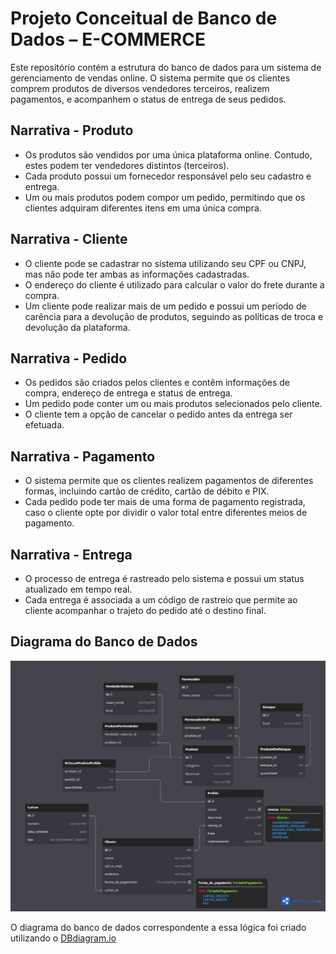 # Projeto Conceitual de Banco de Dados – E-COMMERCE

Este repositório contém a estrutura do banco de dados para um sistema de gerenciamento de vendas online. O sistema permite que os clientes comprem produtos de diversos vendedores terceiros, realizem pagamentos, e acompanhem o status de entrega de seus pedidos.

## Narrativa - Produto

- Os produtos são vendidos por uma única plataforma online. Contudo, estes podem ter vendedores distintos (terceiros).
- Cada produto possui um fornecedor responsável pelo seu cadastro e entrega.
- Um ou mais produtos podem compor um pedido, permitindo que os clientes adquiram diferentes itens em uma única compra.

## Narrativa - Cliente

- O cliente pode se cadastrar no sistema utilizando seu CPF ou CNPJ, mas não pode ter ambas as informações cadastradas.
- O endereço do cliente é utilizado para calcular o valor do frete durante a compra.
- Um cliente pode realizar mais de um pedido e possui um período de carência para a devolução de produtos, seguindo as políticas de troca e devolução da plataforma.

## Narrativa - Pedido

- Os pedidos são criados pelos clientes e contêm informações de compra, endereço de entrega e status de entrega.
- Um pedido pode conter um ou mais produtos selecionados pelo cliente.
- O cliente tem a opção de cancelar o pedido antes da entrega ser efetuada.

## Narrativa - Pagamento

- O sistema permite que os clientes realizem pagamentos de diferentes formas, incluindo cartão de crédito, cartão de débito e PIX.
- Cada pedido pode ter mais de uma forma de pagamento registrada, caso o cliente opte por dividir o valor total entre diferentes meios de pagamento.

## Narrativa - Entrega

- O processo de entrega é rastreado pelo sistema e possui um status atualizado em tempo real.
- Cada entrega é associada a um código de rastreio que permite ao cliente acompanhar o trajeto do pedido até o destino final.

## Diagrama do Banco de Dados

![Diagrama](diagrama.png)

O diagrama do banco de dados correspondente a essa lógica foi criado utilizando o [DBdiagram.io](https://dbdiagram.io/)
